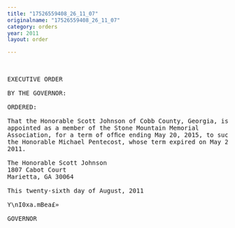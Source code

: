 ```yaml
---
title: "17526559408_26_11_07"
originalname: "17526559408_26_11_07"
category: orders
year: 2011
layout: order

---
```

<pre>
 

EXECUTIVE ORDER

BY THE GOVERNOR:

ORDERED:

That the Honorable Scott Johnson of Cobb County, Georgia, is
appointed as a member of the Stone Mountain Memorial
Association, for a term of ofﬁce ending May 20, 2015, to succeed
the Honorable Michael Pentecost, whose term expired on May 20,
2011.

The Honorable Scott Johnson
1807 Cabot Court
Marietta, GA 30064

This twenty-sixth day of August, 2011

Y\nI0xa.mBea£»

GOVERNOR

</pre>
